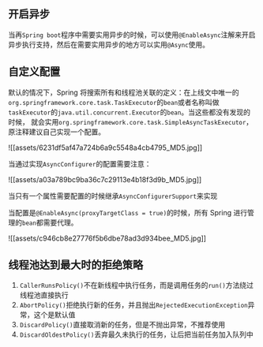 ## 开启异步

当再`Spring boot`程序中需要实用异步的时候，可以使用`@EnableAsync`注解来开启异步执行支持，然后在需要实用异步的地方可以实用`@Async`使用。

## 自定义配置

默认的情况下，Spring 将搜索所有和线程池关联的定义：在上线文中唯一的`org.springframework.core.task.TaskExecutor`的`bean`或者名称叫做`taskExecutor`的`java.util.concurrent.Executor`的`bean`。当这些都没有发现的时候， 就会实用`org.springframework.core.task.SimpleAsyncTaskExecutor`，原注释建议自己实现一个配置。

![[assets/6231df5af47a724b6a9c5548a4cb4795_MD5.jpg]]

当通过实现`AsyncConfigurer`的配置需要注意：

![[assets/a03a789bc9ba36c7c29113e4b18f3d9b_MD5.jpg]]

当只有一个属性需要配置的时候继承`AsyncConfigurerSupport`来实现

当配置是`@EnableAsync(proxyTargetClass = true)`的时候，所有 Spring 进行管理的`bean`都需要代理。

![[assets/c946cb8e27776f5b6dbe78ad3d934bee_MD5.jpg]]

## 线程池达到最大时的拒绝策略

1. `CallerRunsPolicy()`不在新线程中执行任务，而是调用任务的`run()`方法绕过线程池直接执行
2. `AbortPolicy()`拒绝执行新的任务，并且抛出`RejectedExecutionException`异常，这个是默认值
3. `DiscardPolicy()`直接取消新的任务，但是不抛出异常，不推荐使用
4. `DiscardOldestPolicy()`丢弃最久未执行的任务，让后把当前任务加入队列中